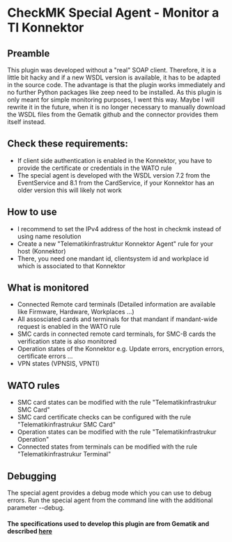 # CheckMK Special Agent - Monitor a TI Konnektor

## Preamble
This plugin was developed without a "real" SOAP client. Therefore, it is a little bit hacky and if a new WSDL version is available, it has to be adapted in the source code.
The advantage is that the plugin works immediately and no further Python packages like zeep need to be installed.
As this plugin is only meant for simple monitoring purposes, I went this way.
Maybe I will rewrite it in the future, when it is no longer necessary to manually download the WSDL files from the Gematik github and the connector provides them itself instead.

## Check these requirements:
- If client side authentication is enabled in the Konnektor, you have to provide the certificate or credentials in the WATO rule
- The special agent is developed with the WSDL version 7.2 from the EventService and 8.1 from the CardService, if your Konnektor has an older version this will likely not work

## How to use
- I recommend to set the IPv4 address of the host in checkmk instead of using name resolution
- Create a new "Telematikinfrastruktur Konnektor Agent" rule for your host (Konnektor)
- There, you need one mandant id, clientsystem id and workplace id which is associated to that Konnektor

## What is monitored
- Connected Remote card terminals (Detailed information are available like Firmware, Hardware, Workplaces ...)
- All assosciated cards and terminals for that mandant if mandant-wide request is enabled in the WATO rule
- SMC cards in connected remote card terminals, for SMC-B cards the verification state is also monitored
- Operation states of the Konnektor e.g. Update errors, encryption errors, certificate errors ...
- VPN states (VPNSIS, VPNTI)

## WATO rules
- SMC card states can be modified with the rule "Telematikinfrastrukur SMC Card"
- SMC card certificate checks can be configured with the rule "Telematikinfrastrukur SMC Card"
- Operation states can be modified with the rule "Telematikinfrastrukur Operation"
- Connected states from terminals can be modified with the rule "Telematikinfrastrukur Terminal"

## Debugging
The special agent provides a debug mode which you can use to debug errors. Run the special agent from the command line with the additional parameter --debug.

#### The specifications used to develop this plugin are from Gematik and described [here](https://gemspec.gematik.de/docs/gemSpec/gemSpec_Kon/gemSpec_Kon_V5.13.0/)
